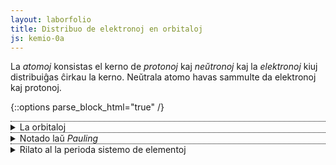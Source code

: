 ```yaml
---
layout: laborfolio
title: Distribuo de elektronoj en orbitaloj
js: kemio-0a
---
```



La *atomoj* konsistas el kerno de *protonoj* kaj *neŭtronoj* kaj la *elektronoj* kiuj distribuiĝas ĉirkau la kerno.
Neŭtrala atomo havas sammulte da elektronoj kaj protonoj.


<!--uzi details / summary, ĉu GH-paĝojn ni povas ankaŭ etendi per *.rb?
http://movb.de/jekyll-details-support.html -->

{::options parse_block_html="true" /}

<details style="border-top: 1px dotted black">
  <summary markdown="span">
  La orbitaloj
</summary>


La elektronoj distribuiĝas laŭ sia energinivelo en *orbitalojn*. Ĉiu orbitalo
povas esti identigita per tri nombroj *n*, *l* kaj *m* kun la sekvaj ecoj:

### precipa kvantumnombro *n*

Ĝi indikas la *ŝelon* kaj estas natura nombro 1, 2, 3 ktp. Foje oni indikas ĝin ankaŭ per majusklo: K, L, M ktp.

### kroma kvantumnombro *l*

Ĝi indikas la *subŝelon* (aŭ angulan movokvanton) kaj varias inter 0 kaj *n* - 1. 
La energinivelo de subŝelo kreskas laŭ la sumo *n + l*. Anstataŭ numeroj oni uzas 
minusklojn por nomi la subŝelon: s, p, d, f.

### magneta kvantumnombro *m*

Ĝi varias inter *-l* kaj *l* kaj donas la orbitalon ene de subŝelo.

### spina kvantumnombro *s*

Ĉiu orbitalo povas enhavi maksimume du elektronojn. Ili devas havi distingan *spinon* -1/2 aŭ +1/2,
respektive *supren* aŭ *malsupren*.

Ĉar elektronoj estas fermionoj, ili obeas al la ekskluda principo de *Pauli*, do
du en sama loko ne povas havi saman kvantuman staton kaj tiel klariĝas la distribuo de elektronoj
en la orbitaloj de atomo. Kaj el tio estiĝas la konstruo de la perioda sistemo de elementoj.
</details>



<details style="border-top: 1px dotted black">
  <summary markdown="span">
  Notado laŭ <i>Pauling</i>
</summary>


<label for="protonnombro">elemento:</label> <b><span id="element_info">8 - oksigeno (O)</span></b><br>
<input type="range" id="protonnombro" style="width: 50em; max-width: 80%" value="protonnombro" min="1" max="118" value="8" onchange="aktualigo()" oninput="aktualigo_info()">

La notmaniero laŭ *Pauling* montras la distribuon de la elektronoj en la orbitalojn. La subŝeloj en 
tiu prezento estas aranĝitaj tiel, ke la supraj havas pli altan energinivelon ol la malsupraj.

<div id="pauling_inf" style="font-weight: bold;"></div>
<div id="pauling"></div>

<script>
    function aktualigo_info() {
        const nro = document.getElementById('protonnombro').value;
        document.getElementById('element_info').textContent = nro + ' - ' + elemento.nomo_mlg(nro);
    }

    function aktualigo() {
        const nro = document.getElementById('protonnombro').value;
        distribuo(+nro);
    }

    // kp https://www.seilnacht.com/Lexikon/psval.htm
    // kaj https://de.wikipedia.org/wiki/Aufbauprinzip

    // krome montru elementonomojn, mallongigitajn notaciojn, periodon kaj blokon/grupon ktp.
    // laŭ https://de.wikipedia.org/wiki/Elektronenkonfiguration

    const subŝeloj = "spdfghij";

    const esceptoj = {
        24: "3d5 4s1", 42: "4d5 5s1",
        41: "4d4 5s1", 44: "4d7 5s1", 45: "4d8 5s1",
        46: "4d10 5s0", 78: "4f14 5d9 6s1",
        29: "3d10 4s1", 47: "4d10 5s1", 79: "4f14 5d10 6s1",
        57: "5d1 4f0 6s2", 89: "6d1 5f0 7s2", 90: "6d2 5f0 7s2",
        58: "4f1 5d1 6s2", 91: "5f2 6d1 7s2", 92: "5f3 6d1 7s2", 93: "5f4 6d1 7s2",
        64: "4f7 5d1 6s2", 96: "5f7 6d1 7s2" // , 103: "5f14 7s2 7p1"
        }

    const pauling = document.getElementById("pauling");

    // distribuo de elektronoj sur orbitaloj de unu subŝelo
    function distr_ss(ss, n_ele) {
        const ldiv = document.getElementById("p_"+ss);
        const orbitaloj = ldiv.querySelectorAll('.orbital');
        let n_orb = orbitaloj.length;

        for (let orb of orbitaloj) {
            // dum restas pli da elektronoj ol orbitaloj en la
            // aktuala subŝelo, ni disdonas po du
            if (n_ele > 0 && n_ele > n_orb) {
                orb.textContent = '↑↓';
                n_orb--;
                n_ele -= 2;
            } else if (n_ele) {
                orb.textContent = '↑.';
                n_orb--;
                n_ele -= 1;
            } else {
                orb.textContent = '..';
            }
        }

        // redonu restantajn elektronojn
        return n_ele;
    }

    // distribuu n_ele elektronojn laŭ la reguloj al orbitaloj
    function distribuo(n_ele) {
        const ss = atommodelo.subŝeloIteraciilo();
        let result = ss.next();
        let ele_rest = n_ele;
        
        while (!result.done) {
            const n = result.value[0];
            const l = result.value[1];

            // ni havas 2*l+1 orbitaloj po suŝelo (m: -l..-l)
            let n_orbitaloj = 2 * l + 1;
            const subs = subŝeloj[l];
            ele_rest = distr_ss(+n+subs,ele_rest);

            // iru al sekva subŝelo
            result = ss.next();
        }

        document.getElementById("pauling_inf").textContent = elemento.nomo_mlg(n_ele);

        // por esceptaj elementoj faru korektojn
        if (esceptoj[n_ele]) {
            const esc = esceptoj[n_ele].split(' ');
            for (e of esc) {
              const ss = e.substring(0,2); // la subŝelo
              const ne = +e.substring(2); // la nombro da elektronoj
              distr_ss(ss,ne);
            }

            document.getElementById("pauling_inf").textContent += " - devia distribuo!"
        }
    }

    // kreu la HTML-elementojn por la noticio laŭ Pauling
    const ss = atommodelo.subŝeloIteraciilo();
    let result = ss.next();
    
    while (!result.done) {
        const n = result.value[0];
        const l = result.value[1];
        // nombro de orbitaloj sur subŝelo estas
        // 2 * l + 1, ĉar m: -l..+l
        const n_orbitaloj = 2 * l + 1;
        const subs = subŝeloj[l];

        // n+l donas la subŝelon kiun ni montru en nova linio
        // supre de la aliaj
        const ldiv = document.createElement("div");
        ldiv.setAttribute("id","p_" + n + subs);
        // montru strekon super 1s kaj p-orbitaloj pro nobelgasaj distribuoj
        if (subs == 'p' || n==1 && subs == 's') {
            ldiv.setAttribute("style","border-top: 2px solid black;");
        }
        const ll = document.createElement("span");
        ll.textContent = +n + subs;
        let style = "width: 2em; display: inline-block;";        
        ll.setAttribute("style","width: 2em; display: inline-block");
        ldiv.append(ll);

        // por ĉiu orbitalo sur tiu subŝelo ni alonas kesteton
        for (let o=0; o<n_orbitaloj; o++) {
            const osp = document.createElement("span");
            osp.textContent = '..';
            osp.classList.add('orbital');
            osp.setAttribute("style","display: inline-block; width: 1.2em; text-align: center; border: 1px solid black; margin: 2px; padding: 0 .4em 3px;");
            ldiv.append(osp);
        }
        pauling.prepend(ldiv);     

        // iru al sekva subŝelo
        result = ss.next();
    }

    aktualigo();

</script>

</details>



<details style="border-top: 1px dotted black">
  <summary markdown="span">
  Rilato al la perioda sistemo de elementoj
</summary>


Energie ekvilibra stato estas atingita se ĉefa energinivelo estas plenigita per ok elektronoj, do se
la subŝeloj s kaj p estas plenokupitaj. Tio estas la distribuo de noblaj gasoj. Ĉe heliumo tio estas escepte nur
du elektronoj ĉar la unua energinivelo havas nur unu s-orbitalon kun kapacito de du elektronoj.

Kun la elemento sekvanta noblan gason, kaj do ekplenigo de la s-orbitalo de la venonta ĉefa energinivelo
komenciĝas nova periodo. Ni supre montris tion per horizontalaj linioj.

La plenigo de la s-orbitaloj respondas al la unuaj du ĉefgrupoj en la perioda sistemo. La plenigo de la 
tri p-orbitaloj al la grupoj 13 ĝis 18.

La grupoj 3 ĝis 12 respondas al plenigo de d-orbitaloj, 
dek elektronoj respondas al dek kromgrupoj.

La lantanidoj kaj aktinidoj respondas al la plenigo de la f-orbitaloj (14 elektronoj). Tamen kelkaj el tiu serio
havas iom devian distribuon, kelkaj elektronoj jam okupas la subŝelojn 5d resp. 6d antaŭ plenigi tute
la subŝelojn 4f resp. 5f.

<style>
    #perioda_sistemo {
        display: grid; 
        grid-template-rows: repeat(7,1.5em); 
        grid-template-columns: repeat(19,1.5em);
    }

    #perioda_sistemo_f {
        display: grid; 
        grid-template-rows: repeat(2,1.5em); 
        grid-template-columns: repeat(14,1.5em);
        margin-left: 6em;
        margin-top: 1em;
    }    
    
    #perioda_sistemo span {
        border: 1px solid black;
    }

    #perioda_sistemo .c_prd {
        border: none;
    }

    #perioda_sistemo .c_s {
        background-color: bisque;
    }

    #perioda_sistemo .c_p {
        background-color: darksalmon;
    }

    #perioda_sistemo .c_d {
        background-color: lightblue;
    }

    #perioda_sistemo_f .c_f {
        background-color: moccasin;
        border: 1px solid black;
    }



</style>
<div id="perioda_sistemo"></div>
<div id="perioda_sistemo_f"></div>

<script>
function perioda_sistemo() {
    const ps = document.getElementById("perioda_sistemo");
    const ps_f = document.getElementById("perioda_sistemo_f");

    function cell(cls, content, style) {
        const cell = document.createElement("span");
        cell.classList.add(cls);
        if (style) cell.setAttribute("style",style);
        cell.textContent = content;
        return cell;
    }

    const ss = atommodelo.subŝeloIteraciilo();
    let result = ss.next();
    
    while (!result.done) {
        const n = result.value[0];
        const l = result.value[1];
        // nombro de orbitaloj sur subŝelo estas
        // 2 * l + 1, ĉar m: -l..+l
        const n_ele = 2 * (2*l+1);
        const subs = subŝeloj[l];

        if (subs=='s') {
            //komencu novan periodon
            ps.append(cell('c_prd',n,"grid-column-start:1;grid-row-start:"+(n+1)));
        }

        // 1s - orbitalo
        if (n==1 && subs=='s') {
            ps.append(cell('c_s','1s',"grid-column-start:2;grid-row-start:2"));
            ps.append(cell('c_s','1s',"grid-column-start:19;grid-row-start:2"));
        // ceteraj s-orbitaloj
        } else if (subs=='s') {
            for (let i=0;i<n_ele;i++) {
                ps.append(cell('c_s',n+subs,"grid-column-start:" + (i+2) + ";grid-row-start:" + (n+1)));
            }
        // p-orbitaloj
        } else if (subs=='p') {
            for (let i=0;i<n_ele;i++) {
                ps.append(cell('c_p',n+subs,"grid-column-start:" + (i+14) + ";grid-row-start:" + (n+1)));
            }
        // d-orbitaloj
        } else if (subs=='d') {
            for (let i=0;i<n_ele;i++) {
                ps.append(cell('c_d',n+subs,"grid-column-start:" + (i+4) + ";grid-row-start:" + (n+2)));
            }        

        // f-orbitaloj
        } else if (subs=='f') {
            for (let i=0;i<n_ele;i++) {
                ps_f.append(cell('c_f',n+subs,"grid-column-start:" + (i+1) + ";grid-row-start:" + (n-3)));
            }
        }

        result = ss.next();
    }

}

perioda_sistemo();
</script>

</details>